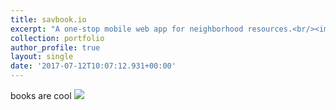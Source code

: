 ```yaml
---
title: savbook.io
excerpt: "A one-stop mobile web app for neighborhood resources.<br/><img src='/_uploads/500x300.png'>"
collection: portfolio
author_profile: true
layout: single
date: '2017-07-12T10:07:12.931+00:00'
---
```


books are cool
![](https://cvlassets.s3.amazonaws.com/savbook.png)
